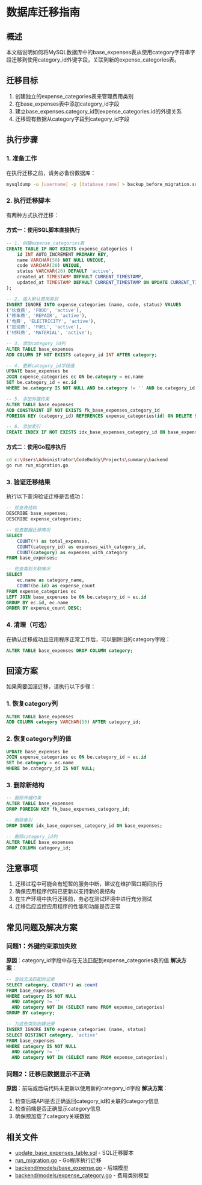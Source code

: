 # 数据库迁移指南

## 概述
本文档说明如何将MySQL数据库中的base_expenses表从使用category字符串字段迁移到使用category_id外键字段，关联到新的expense_categories表。

## 迁移目标
1. 创建独立的expense_categories表来管理费用类别
2. 在base_expenses表中添加category_id字段
3. 建立base_expenses.category_id到expense_categories.id的外键关系
4. 迁移现有数据从category字段到category_id字段

## 执行步骤

### 1. 准备工作
在执行迁移之前，请务必备份数据库：
```bash
mysqldump -u [username] -p [database_name] > backup_before_migration.sql
```

### 2. 执行迁移脚本
有两种方式执行迁移：

#### 方式一：使用SQL脚本直接执行
```sql
-- 1. 创建expense_categories表
CREATE TABLE IF NOT EXISTS expense_categories (
    id INT AUTO_INCREMENT PRIMARY KEY,
    name VARCHAR(50) NOT NULL UNIQUE,
    code VARCHAR(20) UNIQUE,
    status VARCHAR(20) DEFAULT 'active',
    created_at TIMESTAMP DEFAULT CURRENT_TIMESTAMP,
    updated_at TIMESTAMP DEFAULT CURRENT_TIMESTAMP ON UPDATE CURRENT_TIMESTAMP
);

-- 2. 插入默认费用类别
INSERT IGNORE INTO expense_categories (name, code, status) VALUES 
('伙食费', 'FOOD', 'active'),
('修车费', 'REPAIR', 'active'),
('电费', 'ELECTRICITY', 'active'),
('加油费', 'FUEL', 'active'),
('材料费', 'MATERIAL', 'active');

-- 3. 添加category_id列
ALTER TABLE base_expenses 
ADD COLUMN IF NOT EXISTS category_id INT AFTER category;

-- 4. 更新category_id字段值
UPDATE base_expenses be
JOIN expense_categories ec ON be.category = ec.name
SET be.category_id = ec.id
WHERE be.category IS NOT NULL AND be.category != '' AND be.category_id IS NULL;

-- 5. 添加外键约束
ALTER TABLE base_expenses 
ADD CONSTRAINT IF NOT EXISTS fk_base_expenses_category_id 
FOREIGN KEY (category_id) REFERENCES expense_categories(id) ON DELETE SET NULL;

-- 6. 添加索引
CREATE INDEX IF NOT EXISTS idx_base_expenses_category_id ON base_expenses(category_id);
```

#### 方式二：使用Go程序执行
```bash
cd c:\Users\Administrator\CodeBuddy\Projects\summary\backend
go run run_migration.go
```

### 3. 验证迁移结果
执行以下查询验证迁移是否成功：

```sql
-- 检查表结构
DESCRIBE base_expenses;
DESCRIBE expense_categories;

-- 检查数据迁移情况
SELECT 
    COUNT(*) as total_expenses,
    COUNT(category_id) as expenses_with_category_id,
    COUNT(category) as expenses_with_category
FROM base_expenses;

-- 检查类别关联情况
SELECT 
    ec.name as category_name,
    COUNT(be.id) as expense_count
FROM expense_categories ec
LEFT JOIN base_expenses be ON be.category_id = ec.id
GROUP BY ec.id, ec.name
ORDER BY expense_count DESC;
```

### 4. 清理（可选）
在确认迁移成功且应用程序正常工作后，可以删除旧的category字段：

```sql
ALTER TABLE base_expenses DROP COLUMN category;
```

## 回滚方案
如果需要回滚迁移，请执行以下步骤：

### 1. 恢复category列
```sql
ALTER TABLE base_expenses 
ADD COLUMN category VARCHAR(50) AFTER category_id;
```

### 2. 恢复category列的值
```sql
UPDATE base_expenses be
JOIN expense_categories ec ON be.category_id = ec.id
SET be.category = ec.name
WHERE be.category_id IS NOT NULL;
```

### 3. 删除新结构
```sql
-- 删除外键约束
ALTER TABLE base_expenses 
DROP FOREIGN KEY fk_base_expenses_category_id;

-- 删除索引
DROP INDEX idx_base_expenses_category_id ON base_expenses;

-- 删除category_id列
ALTER TABLE base_expenses 
DROP COLUMN category_id;
```

## 注意事项
1. 迁移过程中可能会有短暂的服务中断，建议在维护窗口期间执行
2. 确保应用程序代码已更新以支持新的表结构
3. 在生产环境中执行迁移前，务必在测试环境中进行充分测试
4. 迁移后应监控应用程序的性能和功能是否正常

## 常见问题及解决方案

### 问题1：外键约束添加失败
**原因**：category_id字段中存在无法匹配到expense_categories表的值
**解决方案**：
```sql
-- 查找无法匹配的记录
SELECT category, COUNT(*) as count
FROM base_expenses 
WHERE category IS NOT NULL 
  AND category != '' 
  AND category NOT IN (SELECT name FROM expense_categories)
GROUP BY category;

-- 为这些类别创建记录
INSERT IGNORE INTO expense_categories (name, status) 
SELECT DISTINCT category, 'active' 
FROM base_expenses 
WHERE category IS NOT NULL 
  AND category != '' 
  AND category NOT IN (SELECT name FROM expense_categories);
```

### 问题2：迁移后数据显示不正确
**原因**：前端或后端代码未更新以使用新的category_id字段
**解决方案**：
1. 检查后端API是否正确返回category_id和关联的category信息
2. 检查前端是否正确显示category信息
3. 确保预加载了category关联数据

## 相关文件
- [update_base_expenses_table.sql](file:///c:/Users/Administrator/CodeBuddy/Projects/summary/database_migration/update_base_expenses_table.sql) - SQL迁移脚本
- [run_migration.go](file:///c:/Users/Administrator/CodeBuddy/Projects/summary/backend/run_migration.go) - Go程序执行迁移
- [backend/models/base_expense.go](file:///c:/Users/Administrator/CodeBuddy/Projects/summary/backend/models/base_expense.go) - 后端模型
- [backend/models/expense_category.go](file:///c:/Users/Administrator/CodeBuddy/Projects/summary/backend/models/expense_category.go) - 费用类别模型